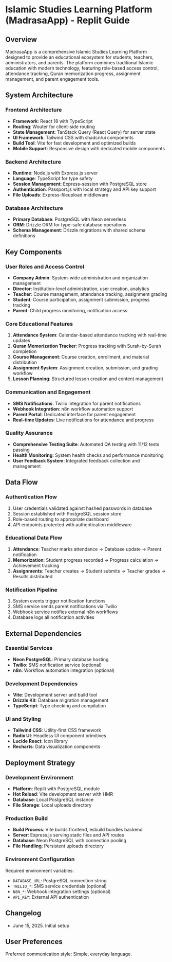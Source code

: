 # Islamic Studies Learning Platform (MadrasaApp) - Replit Guide

## Overview

MadrasaApp is a comprehensive Islamic Studies Learning Platform designed to provide an educational ecosystem for students, teachers, administrators, and parents. The platform combines traditional Islamic education with modern technology, featuring role-based access control, attendance tracking, Quran memorization progress, assignment management, and parent engagement tools.

## System Architecture

### Frontend Architecture
- **Framework**: React 18 with TypeScript
- **Routing**: Wouter for client-side routing
- **State Management**: TanStack Query (React Query) for server state
- **UI Framework**: Tailwind CSS with shadcn/ui components
- **Build Tool**: Vite for fast development and optimized builds
- **Mobile Support**: Responsive design with dedicated mobile components

### Backend Architecture
- **Runtime**: Node.js with Express.js server
- **Language**: TypeScript for type safety
- **Session Management**: Express-session with PostgreSQL store
- **Authentication**: Passport.js with local strategy and API key support
- **File Uploads**: Express-fileupload middleware

### Database Architecture
- **Primary Database**: PostgreSQL with Neon serverless
- **ORM**: Drizzle ORM for type-safe database operations
- **Schema Management**: Drizzle migrations with shared schema definitions

## Key Components

### User Roles and Access Control
- **Company Admin**: System-wide administration and organization management
- **Director**: Institution-level administration, user creation, analytics
- **Teacher**: Course management, attendance tracking, assignment grading
- **Student**: Course participation, assignment submission, progress tracking
- **Parent**: Child progress monitoring, notification access

### Core Educational Features
1. **Attendance System**: Calendar-based attendance tracking with real-time updates
2. **Quran Memorization Tracker**: Progress tracking with Surah-by-Surah completion
3. **Course Management**: Course creation, enrollment, and material distribution
4. **Assignment System**: Assignment creation, submission, and grading workflow
5. **Lesson Planning**: Structured lesson creation and content management

### Communication and Engagement
- **SMS Notifications**: Twilio integration for parent notifications
- **Webhook Integration**: n8n workflow automation support
- **Parent Portal**: Dedicated interface for parent engagement
- **Real-time Updates**: Live notifications for attendance and progress

### Quality Assurance
- **Comprehensive Testing Suite**: Automated QA testing with 11/12 tests passing
- **Health Monitoring**: System health checks and performance monitoring
- **User Feedback System**: Integrated feedback collection and management

## Data Flow

### Authentication Flow
1. User credentials validated against hashed passwords in database
2. Session established with PostgreSQL session store
3. Role-based routing to appropriate dashboard
4. API endpoints protected with authentication middleware

### Educational Data Flow
1. **Attendance**: Teacher marks attendance → Database update → Parent notification
2. **Memorization**: Student progress recorded → Progress calculation → Achievement tracking
3. **Assignments**: Teacher creates → Student submits → Teacher grades → Results distributed

### Notification Pipeline
1. System events trigger notification functions
2. SMS service sends parent notifications via Twilio
3. Webhook service notifies external n8n workflows
4. Database logs all notification activities

## External Dependencies

### Essential Services
- **Neon PostgreSQL**: Primary database hosting
- **Twilio**: SMS notification service (optional)
- **n8n**: Workflow automation integration (optional)

### Development Dependencies
- **Vite**: Development server and build tool
- **Drizzle Kit**: Database migration management
- **TypeScript**: Type checking and compilation

### UI and Styling
- **Tailwind CSS**: Utility-first CSS framework
- **Radix UI**: Headless UI component primitives
- **Lucide React**: Icon library
- **Recharts**: Data visualization components

## Deployment Strategy

### Development Environment
- **Platform**: Replit with PostgreSQL module
- **Hot Reload**: Vite development server with HMR
- **Database**: Local PostgreSQL instance
- **File Storage**: Local uploads directory

### Production Build
- **Build Process**: Vite builds frontend, esbuild bundles backend
- **Server**: Express.js serving static files and API routes
- **Database**: Neon PostgreSQL with connection pooling
- **File Handling**: Persistent uploads directory

### Environment Configuration
Required environment variables:
- `DATABASE_URL`: PostgreSQL connection string
- `TWILIO_*`: SMS service credentials (optional)
- `N8N_*`: Webhook integration settings (optional)
- `API_KEY`: External API authentication

## Changelog
- June 15, 2025. Initial setup

## User Preferences

Preferred communication style: Simple, everyday language.